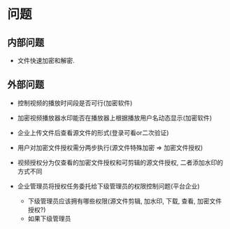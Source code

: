 # 问题

## 内部问题

- 文件快速加密和解密.

## 外部问题

- 控制视频的播放时间段是否可行(加密软件)

- 加密视频播放器水印能否在播放器上根据播放用户名动态显示(加密软件)

- 企业上传文件后查看源文件的形式(登录可看or二次验证)

- 用户对加密文件授权需分两步执行(源文件特殊加密 => 加密文件授权)

- 视频授权分为仅查看的加密文件授权和可剪辑的源文件授权, 二者添加水印的方式不同

- 企业管理员将授权任务委托给下级管理员的权限控制问题(平台企业)
  - 下级管理员应该拥有哪些权限(源文件剪辑, 加水印, 下载, 查看, 加密文件授权?)
  - 如果下级管理员